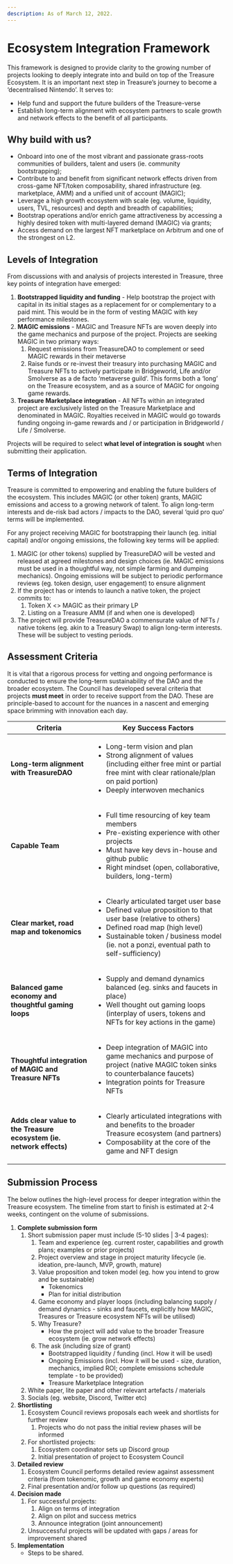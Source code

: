 ```yaml
---
description: As of March 12, 2022.
---
```


# Ecosystem Integration Framework

This framework is designed to provide clarity to the growing number of projects looking to deeply integrate into and build on top of the Treasure Ecosystem. It is an important next step in Treasure’s journey to become a ‘decentralised Nintendo’. It serves to:

* Help fund and support the future builders of the Treasure-verse
* Establish long-term alignment with ecosystem partners to scale growth and network effects to the benefit of all participants.

## Why build with us?

* Onboard into one of the most vibrant and passionate grass-roots communities of builders, talent and users (ie. community bootstrapping);
* Contribute to and benefit from significant network effects driven from cross-game NFT/token composability, shared infrastructure (eg. marketplace, AMM) and a unified unit of account (MAGIC);
* Leverage a high growth ecosystem with scale (eg. volume, liquidity, users, TVL, resources) and depth and breadth of capabilities;
* Bootstrap operations and/or enrich game attractiveness by accessing a highly desired token with multi-layered demand (MAGIC) via grants;&#x20;
* Access demand on the largest NFT marketplace on Arbitrum and one of the strongest on L2.

## **Levels of Integration**

From discussions with and analysis of projects interested in Treasure, three key points of integration have emerged:

1. **Bootstrapped liquidity and funding** - Help bootstrap the project with capital in its initial stages as a replacement for or complementary to a paid mint. This would be in the form of vesting MAGIC with key performance milestones.&#x20;
2. **MAGIC emissions** - MAGIC and Treasure NFTs are woven deeply into the game mechanics and purpose of the project. Projects are seeking MAGIC in two primary ways:
   1. Request emissions from TreasureDAO to complement or seed MAGIC rewards in their metaverse
   2. Raise funds or re-invest their treasury into purchasing MAGIC and Treasure NFTs to actively participate in Bridgeworld, Life and/or Smolverse as a de facto ‘metaverse guild’. This forms both a ‘long’ on the Treasure ecosystem, and as a source of MAGIC for ongoing game rewards.
3. **Treasure Marketplace integration** - All NFTs within an integrated project are exclusively listed on the Treasure Marketplace and denominated in MAGIC. Royalties received in MAGIC would go towards funding ongoing in-game rewards and / or participation in Bridgeworld / Life / Smolverse.

Projects will be required to select **what level of integration is sought** when submitting their application.

## Terms of Integration

Treasure is committed to empowering and enabling the future builders of the ecosystem. This includes MAGIC (or other token) grants, MAGIC emissions and access to a growing network of talent. To align long-term interests and de-risk bad actors / impacts to the DAO, several ‘quid pro quo’ terms will be implemented.

For any project receiving MAGIC for bootstrapping their launch (eg. initial capital) and/or ongoing emissions, the following key terms will be applied:&#x20;

1. MAGIC (or other tokens) supplied by TreasureDAO will be vested and released at agreed milestones and design choices (ie. MAGIC emissions must be used in a thoughtful way, not simple farming and dumping mechanics). Ongoing emissions will be subject to periodic performance reviews (eg. token design, user engagement) to ensure alignment&#x20;
2. If the project has or intends to launch a native token, the project commits to:&#x20;
   1. Token X <> MAGIC as their primary LP
   2. Listing on a Treasure AMM (if and when one is developed)
3. The project will provide TreasureDAO a commensurate value of NFTs / native tokens (eg. akin to a Treasury Swap) to align long-term interests. These will be subject to vesting periods.

## Assessment Criteria

It is vital that a rigorous process for vetting and ongoing performance is conducted to ensure the long-term sustainability of the DAO and the broader ecosystem. The Council has developed several criteria that projects **must meet** in order to receive support from the DAO. These are principle-based to account for the nuances in a nascent and emerging space brimming with innovation each day.

| Criteria                                                             | Key Success Factors                                                                                                                                                                                                                                                   |
| -------------------------------------------------------------------- | --------------------------------------------------------------------------------------------------------------------------------------------------------------------------------------------------------------------------------------------------------------------- |
| **Long-term alignment with TreasureDAO**                             | <ul><li>Long-term vision and plan</li><li>Strong alignment of values (including either free mint or partial free mint with clear rationale/plan on paid portion)</li><li>Deeply interwoven mechanics</li></ul>                                                        |
| **Capable Team**                                                     | <ul><li>Full time resourcing of key team members</li><li>Pre-existing experience with other projects </li><li>Must have key devs in-house and github public </li><li>Right mindset (open, collaborative, builders, long-term)</li></ul>                               |
| **Clear market, road map and tokenomics**                            | <ul><li>Clearly articulated target user base</li><li>Defined value proposition to that user base (relative to others)</li><li>Defined road map (high level)</li><li>Sustainable token / business model (ie. not a ponzi, eventual path to self-sufficiency)</li></ul> |
| **Balanced game economy and thoughtful gaming loops**                | <ul><li>Supply and demand dynamics balanced (eg. sinks and faucets in place)</li><li>Well thought out gaming loops (interplay of users, tokens and NFTs for key actions in the game) </li></ul>                                                                       |
| **Thoughtful integration of MAGIC and Treasure NFTs**                | <ul><li>Deep integration of MAGIC into game mechanics and purpose of project (native MAGIC token sinks to counterbalance faucets) </li><li>Integration points for Treasure NFTs</li></ul>                                                                             |
| **Adds clear value to the Treasure ecosystem (ie. network effects)** | <ul><li>Clearly articulated integrations with and benefits to the broader Treasure ecosystem (and partners)</li><li>Composability at the core of the game and NFT design</li></ul>                                                                                    |

## Submission Process

The below outlines the high-level process for deeper integration within the Treasure ecosystem. The timeline from start to finish is estimated at 2-4 weeks, contingent on the volume of submissions.

1. **Complete submission form**
   1. Short submission paper must include (5-10 slides | 3-4 pages):
      1. Team and experience (eg. current roster, capabilities and growth plans; examples or prior projects)
      2. Project overview and stage in project maturity lifecycle (ie. ideation, pre-launch, MVP, growth, mature)
      3. Value proposition and token model (eg. how you intend to grow and be sustainable)
         * Tokenomics
         * Plan for initial distribution
      4. Game economy and player loops (including balancing supply / demand dynamics - sinks and faucets, explicitly how MAGIC, Treasures or Treasure ecosystem NFTs will be utilised)
      5. Why Treasure?&#x20;
         * How the project will add value to the broader Treasure ecosystem (ie. grow network effects)
      6. The ask (including size of grant)
         * Bootstrapped liquidity / funding (incl. How it will be used)
         * Ongoing Emissions (incl. How it will be used - size, duration, mechanics, implied ROI; complete emissions schedule template - to be provided)&#x20;
         * Treasure Marketplace Integration
   2. White paper, lite paper and other relevant artefacts / materials
   3. Socials (eg. website, Discord, Twitter etc)
2. **Shortlisting**&#x20;
   1. Ecosystem Council reviews proposals each week and shortlists for further review
      1. Projects who do not pass the initial review phases will be informed
   2. For shortlisted projects:&#x20;
      1. Ecosystem coordinator sets up Discord group
      2. Initial presentation of project to Ecosystem Council
3. **Detailed review**
   1. Ecosystem Council performs detailed review against assessment criteria (from tokenomic, growth and game economy experts)
   2. Final presentation and/or follow up questions (as required)
4. **Decision made**
   1. For successful projects:&#x20;
      1. Align on terms of integration&#x20;
      2. Align on pilot and success metrics&#x20;
      3. Announce integration (joint announcement)
   2. Unsuccessful projects will be updated with gaps / areas for improvement shared
5. **Implementation**&#x20;
   * Steps to be shared.
